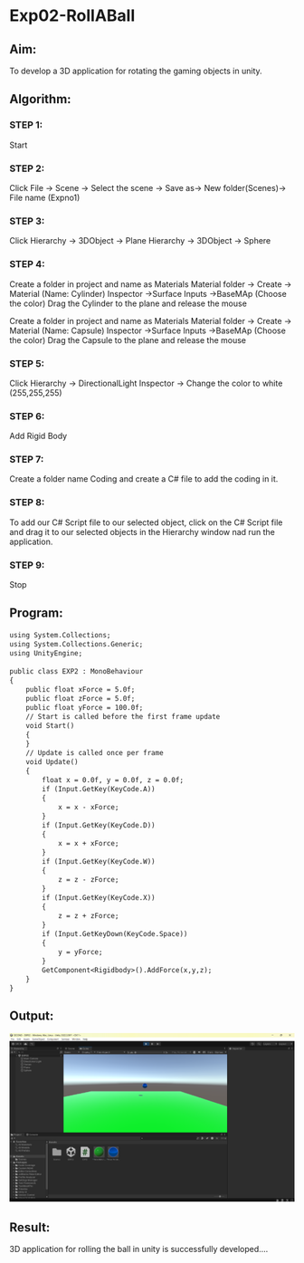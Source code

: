 # Exp02-RollABall

## Aim:
To develop a 3D application for rotating the gaming objects in unity.

## Algorithm:

### STEP 1:
Start

### STEP 2:
Click File -> Scene -> Select the scene -> Save as-> New folder(Scenes)-> File name (Expno1) 

### STEP 3:
Click Hierarchy -> 3DObject -> Plane
Hierarchy -> 3DObject -> Sphere

### STEP 4:
Create a folder in project and name as Materials
Material folder -> Create -> Material (Name: Cylinder)
Inspector ->Surface Inputs ->BaseMAp (Choose the color)
Drag the Cylinder to the plane and release the mouse

Create a folder in project and name as Materials
Material folder -> Create -> Material (Name: Capsule)
Inspector ->Surface Inputs ->BaseMAp (Choose the color)
Drag the Capsule to the plane and release the mouse

### STEP 5:
Click Hierarchy -> DirectionalLight
Inspector -> Change the color to white (255,255,255)

### STEP 6:
Add Rigid Body

### STEP 7:
Create a folder name Coding and create a C# file to add the coding in it.

### STEP 8:
To add our C# Script file to our selected object, click on the C# Script file and drag it to our selected objects in the Hierarchy window nad run the application.

### STEP 9:
Stop

## Program:
```
using System.Collections;
using System.Collections.Generic;
using UnityEngine;

public class EXP2 : MonoBehaviour
{
    public float xForce = 5.0f;
    public float zForce = 5.0f;
    public float yForce = 100.0f;
    // Start is called before the first frame update
    void Start()
    {     
    }
    // Update is called once per frame
    void Update()
    {
        float x = 0.0f, y = 0.0f, z = 0.0f;
        if (Input.GetKey(KeyCode.A))
        {
            x = x - xForce;
        }
        if (Input.GetKey(KeyCode.D))
        {
            x = x + xForce;
        }
        if (Input.GetKey(KeyCode.W))
        {
            z = z - zForce;
        }
        if (Input.GetKey(KeyCode.X))
        {
            z = z + zForce;
        }
        if (Input.GetKeyDown(KeyCode.Space))
        {
            y = yForce;
        }
        GetComponent<Rigidbody>().AddForce(x,y,z);
    }
}

```
## Output:
![Alt text](<Asset/Screenshot 2025-03-16 115705.png>)

## Result:
3D application for rolling the ball in unity is successfully developed....
